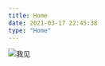 ```yaml
---
title: Home
date: 2021-03-17 22:45:38
type: "Home"
---
```


![][明天]

[明天]: https://raw.githubusercontent.com/Ranbun/images/main/blog/git/明天.png "我见"

